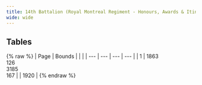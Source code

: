 ```yaml
---
title: 14th Battalion (Royal Montreal Regiment - Honours, Awards & Itinerary)
wide: wide
---
```


## Tables
{% raw %}
| Page | Bounds | | |
| --- | --- | --- | --- |
| 1 | 1863<br>126<br>3185<br>167 |  | 1920 |
{% endraw %}
